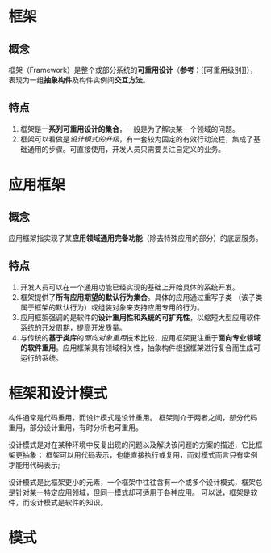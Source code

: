 # 框架
## 概念
框架（Framework）是整个或部分系统的**可重用设计**（**参考**：[[可重用级别]]），表现为一组**抽象构件**及构件实例间**交互方法**。

## 特点
1. 框架是**一系列可重用设计的集合**，一般是为了解决某一个领域的问题。
2. 框架可以看做是*设计模式的升级*，有一套较为固定的有效行动流程，集成了基础通用的步骤。可直接使用，开发人员只需要关注自定义的业务。


# 应用框架
## 概念
应用框架指实现了某**应用领域通用完备功能**（除去特殊应用的部分）的底层服务。

## 特点
1. 开发人员可以在一个通用功能已经实现的基础上开始具体的系统开发。
2. 框架提供了**所有应用期望的默认行为集合**。具体的应用通过重写子类 （该子类属于框架的默认行为）或组装对象来支持应用专用的行为。
3. 应用框架强调的是软件的**设计重用性和系统的可扩充性**，以缩短大型应用软件系统的开发周期，提高开发质量。
4. 与传统的**基于类库**的*面向对象重用*技术比较，应用框架更注重于**面向专业领域的软件重用**。应用框架具有领域相关性，抽象构件根据框架进行复合而生成可运行的系统。

# 框架和设计模式

构件通常是代码重用，而设计模式是设计重用。
框架则介于两者之间，部分代码重用，部分设计重用，有时分析也可重用。

设计模式是对在某种环境中反复出现的问题以及解决该问题的方案的描述，它比框架更抽象；
框架可以用代码表示，也能直接执行或复用，而对模式而言只有实例才能用代码表示;

设计模式是比框架更小的元素，一个框架中往往含有一个或多个设计模式，框架总是针对某一特定应用领域，但同一模式却可适用于各种应用。
可以说，框架是软件，而设计模式是软件的知识。

# 模式



